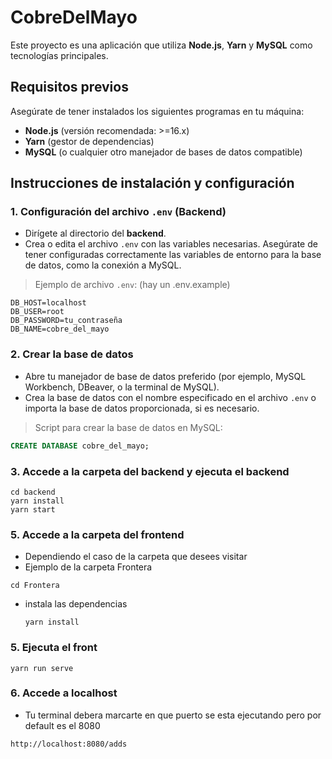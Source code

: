# CobreDelMayo

Este proyecto es una aplicación que utiliza **Node.js**, **Yarn** y **MySQL** como tecnologías principales.

## Requisitos previos

Asegúrate de tener instalados los siguientes programas en tu máquina:

- **Node.js** (versión recomendada: >=16.x)
- **Yarn** (gestor de dependencias)
- **MySQL** (o cualquier otro manejador de bases de datos compatible)

## Instrucciones de instalación y configuración

### 1. Configuración del archivo `.env` (Backend)

- Dirígete al directorio del **backend**.
- Crea o edita el archivo `.env` con las variables necesarias. Asegúrate de tener configuradas correctamente las variables de entorno para la base de datos, como la conexión a MySQL.

> Ejemplo de archivo `.env`: (hay un .env.example)
```env
DB_HOST=localhost
DB_USER=root
DB_PASSWORD=tu_contraseña
DB_NAME=cobre_del_mayo

```

### 2. Crear la base de datos

- Abre tu manejador de base de datos preferido (por ejemplo, MySQL Workbench, DBeaver, o la terminal de MySQL).
- Crea la base de datos con el nombre especificado en el archivo `.env` o importa la base de datos proporcionada, si es necesario.

> Script para crear la base de datos en MySQL:
```sql
CREATE DATABASE cobre_del_mayo;

```

### 3. Accede a la carpeta del backend y ejecuta el backend
```cd
cd backend
yarn install
yarn start
```

### 5. Accede a la carpeta del frontend
- Dependiendo el caso de la carpeta que desees visitar
- Ejemplo de la carpeta Frontera
```cd
cd Frontera
```
- instala las dependencias
  ```cd
  yarn install
  ```

### 5. Ejecuta el front
```cd
yarn run serve
```

### 6. Accede a localhost
- Tu terminal debera marcarte en que puerto se esta ejecutando pero por default es el 8080
```navegador
http://localhost:8080/adds
```
